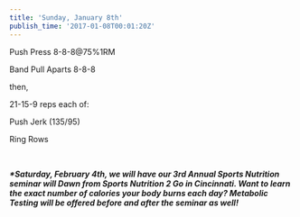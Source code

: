 ```yaml
---
title: 'Sunday, January 8th'
publish_time: '2017-01-08T00:01:20Z'
---
```


Push Press 8-8-8\@75%1RM

Band Pull Aparts 8-8-8

then,

21-15-9 reps each of:

Push Jerk (135/95)

Ring Rows

 

***\*Saturday, February 4th, we will have our 3rd Annual Sports
Nutrition seminar will Dawn from Sports Nutrition 2 Go in Cincinnati.
Want to learn the exact number of calories your body burns each day?
Metabolic Testing will be offered before and after the seminar as
well!***

 

